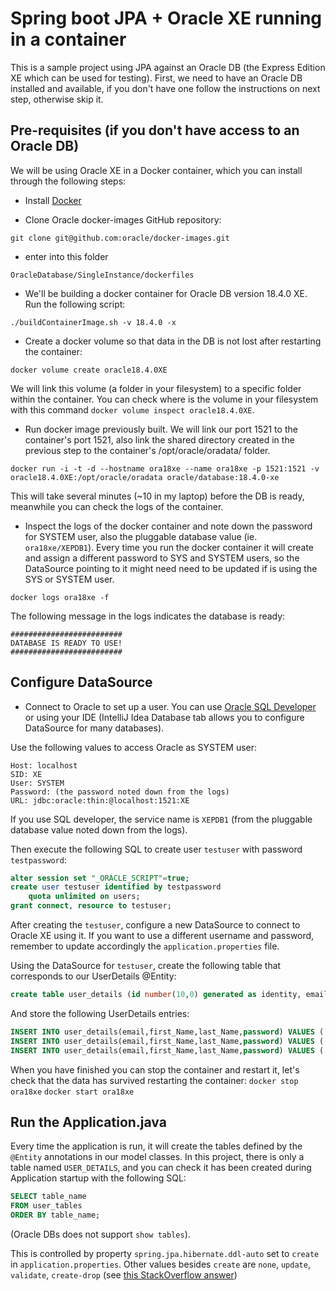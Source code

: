 # Spring boot JPA + Oracle XE running in a container
This is a sample project using JPA against an Oracle DB (the Express Edition XE which can be used for testing).
First, we need to have an Oracle DB installed and available, if you don't have one follow the instructions on next step,
otherwise skip it.

## Pre-requisites (if you don't have access to an Oracle DB)
We will be using Oracle XE in a Docker container, which you can install through the following steps:

* Install [Docker](https://www.docker.com/get-started)  

* Clone Oracle docker-images GitHub repository:

`git clone git@github.com:oracle/docker-images.git`

* enter into this folder
 
`OracleDatabase/SingleInstance/dockerfiles`

* We'll be building a docker container for Oracle DB version 18.4.0 XE. Run the following script:

`./buildContainerImage.sh -v 18.4.0 -x`

* Create a docker volume so that data in the DB is not lost after restarting the container:

`docker volume create oracle18.4.0XE`

We will link this volume (a folder in your filesystem) to a specific folder within the container.
You can check where is the volume in your filesystem with this command `docker volume inspect oracle18.4.0XE`.

* Run docker image previously built. We will link our port 1521 to the container's port 1521,
also link the shared directory created in the previous step to the container's /opt/oracle/oradata/ folder.

`docker run -i -t -d --hostname ora18xe --name ora18xe -p 1521:1521 -v oracle18.4.0XE:/opt/oracle/oradata oracle/database:18.4.0-xe`

This will take several minutes (~10 in my laptop) before the DB is ready, meanwhile you can check the logs of the container.

* Inspect the logs of the docker container and note down the password for SYSTEM user, also the pluggable database value (ie. `ora18xe/XEPDB1`).
Every time you run the docker container it will create and assign a different password to SYS and SYSTEM users, so the DataSource pointing to it might need
need to be updated if is using the SYS or SYSTEM user.

`docker logs ora18xe -f`

The following message in the logs indicates the database is ready:
```
#########################
DATABASE IS READY TO USE!
#########################
```

## Configure DataSource 

* Connect to Oracle to set up a user. You can use [Oracle SQL Developer](https://www.oracle.com/database/technologies/appdev/sqldeveloper-landing.html)
or using your IDE (IntelliJ Idea Database tab allows you to configure DataSource for many databases).

Use the following values to access Oracle as SYSTEM user:
```
Host: localhost
SID: XE
User: SYSTEM
Password: (the password noted down from the logs)
URL: jdbc:oracle:thin:@localhost:1521:XE
```
If you use SQL developer, the service name is `XEPDB1` (from the pluggable database value noted down from the logs).

Then execute the following SQL to create user `testuser` with password `testpassword`:
```sql
alter session set "_ORACLE_SCRIPT"=true;
create user testuser identified by testpassword
    quota unlimited on users;
grant connect, resource to testuser;
```
After creating the `testuser`, configure a new DataSource to connect to Oracle XE using it.
If you want to use a different username and password, remember to update accordingly
the `application.properties` file.

Using the DataSource for `testuser`, create the following table that corresponds to our UserDetails @Entity:
```sql
create table user_details (id number(10,0) generated as identity, email varchar2(255 char), first_name varchar2(255 char), last_name varchar2(255 char), password varchar2(255 char), primary key (id))
```

And store the following UserDetails entries:
```sql
INSERT INTO user_details(email,first_Name,last_Name,password) VALUES ('admin@admin.com','admin','admin','admin');
INSERT INTO user_details(email,first_Name,last_Name,password) VALUES ('john@gmail.com','john','doe','johndoe');
INSERT INTO user_details(email,first_Name,last_Name,password) VALUES ('sham@yahoo.com','sham','tis','shamtis');
```

When you have finished you can stop the container and restart it, let's check that the data has survived restarting the container:
`docker stop ora18xe`
`docker start ora18xe`

## Run the Application.java
Every time the application is run, it will create the tables defined by the `@Entity` annotations in our model classes.
In this project, there is only a table named `USER_DETAILS`, and you can check it has been created during Application startup
with the following SQL:
```sql
SELECT table_name
FROM user_tables
ORDER BY table_name;
```

(Oracle DBs does not support `show tables`).

This is controlled by property `spring.jpa.hibernate.ddl-auto` set to `create` in `application.properties`.
Other values besides `create` are `none`, `update`, `validate`, `create-drop` (see [this StackOverflow answer](https://stackoverflow.com/a/42147995/923509)) 

